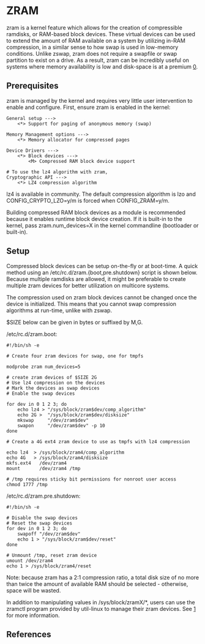 ZRAM
====

zram is a kernel feature which allows for the creation of compressible ramdisks,
or RAM-based block devices. These virtual devices can be used to extend the
amount of RAM available on a system by utilizing in-RAM compression, in a
similar sense to how swap is used in low-memory conditions. Unlike zswap, zram
does not require a swapfile or swap partition to exist on a drive. As a result, 
zram can be incredibly useful on systems where memory availability is low and
disk-space is at a premium [0].

Prerequisites
-------------

zram is managed by the kernel and requires very little user intervention to 
enable and configure. First, ensure zram is enabled in the kernel:

    General setup --->
        <*> Support for paging of anonymous memory (swap)
        
    Memory Management options --->
        <*> Memory allocator for compressed pages
    
    Device Drivers --->
        <*> Block devices --->
            <M> Compressed RAM block device support
    
    # To use the lz4 algorithm with zram,
    Cryptographic API --->
        <*> LZ4 compression algorithm

lz4 is available in community. The default compression algorithm is lzo and
CONFIG_CRYPTO_LZO=y/m is forced when CONFIG_ZRAM=y/m.

Building compressed RAM block devices as a module is recommended because it
enables runtime block device creation. If it is built-in to the kernel, pass
zram.num_devices=X in the kernel commandline (bootloader or built-in).

Setup
-----

Compressed block devices can be setup on-the-fly or at boot-time. A quick 
method using an /etc/rc.d/zram.{boot,pre.shutdown} script is shown below. 
Because multiple ramdisks are allowed, it might be preferable to create 
multiple zram devices for better utilization on multicore systems. 

The compression used on zram block devices cannot be changed once the device is
initialized. This means that you cannot swap compression algorithms at run-time,
unlike with zswap.

$SIZE below can be given in bytes or suffixed by M,G.

/etc/rc.d/zram.boot:

    #!/bin/sh -e
    
    # Create four zram devices for swap, one for tmpfs
    
    modprobe zram num_devices=5
    
    # create zram devices of $SIZE 2G
    # Use lz4 compression on the devices
    # Mark the devices as swap devices
    # Enable the swap devices

    for dev in 0 1 2 3; do
        echo lz4 > "/sys/block/zram$dev/comp_algorithm"
        echo 2G >  "/sys/block/zram$dev/disksize"
        mkswap     "/dev/zram$dev"
        swapon     "/dev/zram$dev" -p 10
    done
    
    # Create a 4G ext4 zram device to use as tmpfs with lz4 compression
    
    echo lz4  > /sys/block/zram4/comp_algorithm
    echo 4G   > /sys/block/zram4/disksize
    mkfs.ext4   /dev/zram4
    mount       /dev/zram4 /tmp
    
    # /tmp requires sticky bit permissions for nonroot user access
    chmod 1777 /tmp

/etc/rc.d/zram.pre.shutdown:

    #!/bin/sh -e
    
    # Disable the swap devices
    # Reset the swap devices
    for dev in 0 1 2 3; do
        swapoff "/dev/zram$dev"
        echo 1 > "/sys/block/zram$dev/reset"
    done
    
    # Unmount /tmp, reset zram device
    umount /dev/zram4
    echo 1 > /sys/block/zram4/reset

Note: because zram has a 2:1 compression ratio, a total disk size of no more 
than twice the amount of available RAM should be selected - otherwise, space 
will be wasted.

In addition to manipulating values in /sys/block/zramX/*, users can use the
zramctl program provided by util-linux to manage their zram devices. See [1] for
more information.

References
----------

[0]: https://kernel.org/doc/Documentation/blockdev/zram.txt
[1]: https://man7.org/linux/man-pages/man8/zramctl.8.html

